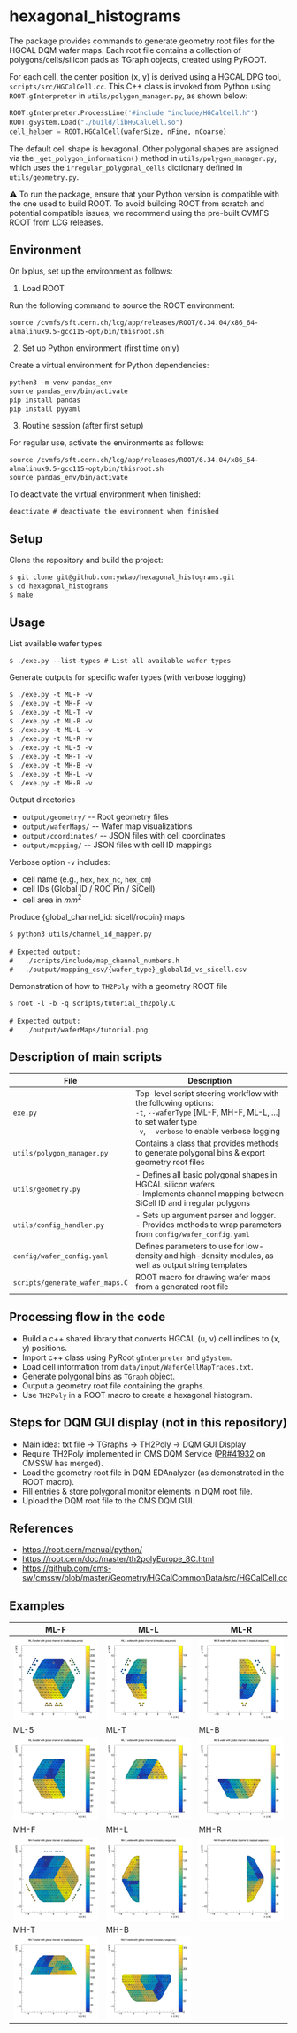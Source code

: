 # hexagonal_histograms

The package provides commands to generate geometry root files for the HGCAL DQM wafer maps.
Each root file contains a collection of polygons/cells/silicon pads as TGraph objects, created using PyROOT.

For each cell, the center position (x, y) is derived using a HGCAL DPG tool, `scripts/src/HGCalCell.cc`.
This C++ class is invoked from Python using `ROOT.gInterpreter` in `utils/polygon_manager.py`, as shown below:

```python
ROOT.gInterpreter.ProcessLine('#include "include/HGCalCell.h"')
ROOT.gSystem.Load("./build/libHGCalCell.so")
cell_helper = ROOT.HGCalCell(waferSize, nFine, nCoarse)
```

The default cell shape is hexagonal.
Other polygonal shapes are assigned via the `_get_polygon_information()` method in `utils/polygon_manager.py`,
which uses the `irregular_polygonal_cells` dictionary defined in `utils/geometry.py`.

⚠️  To run the package, ensure that your Python version is compatible with the one used to build ROOT.
To avoid building ROOT from scratch and potential compatible issues, we recommend using the pre-built CVMFS ROOT from LCG releases.

## Environment

On lxplus, set up the environment as follows:

1. Load ROOT

Run the following command to source the ROOT environment:
```
source /cvmfs/sft.cern.ch/lcg/app/releases/ROOT/6.34.04/x86_64-almalinux9.5-gcc115-opt/bin/thisroot.sh
```

2. Set up Python environment (first time only)

Create a virtual environment for Python dependencies:
```
python3 -m venv pandas_env
source pandas_env/bin/activate
pip install pandas
pip install pyyaml
```

3. Routine session (after first setup)

For regular use, activate the environments as follows:
```
source /cvmfs/sft.cern.ch/lcg/app/releases/ROOT/6.34.04/x86_64-almalinux9.5-gcc115-opt/bin/thisroot.sh
source pandas_env/bin/activate
```

To deactivate the virtual environment when finished:
```
deactivate # deactivate the environment when finished
```

## Setup
Clone the repository and build the project:
```
$ git clone git@github.com:ywkao/hexagonal_histograms.git
$ cd hexagonal_histograms
$ make
```

## Usage
List available wafer types
```
$ ./exe.py --list-types # List all available wafer types
```

Generate outputs for specific wafer types (with verbose logging)
```
$ ./exe.py -t ML-F -v
$ ./exe.py -t MH-F -v
$ ./exe.py -t ML-T -v
$ ./exe.py -t ML-B -v
$ ./exe.py -t ML-L -v
$ ./exe.py -t ML-R -v
$ ./exe.py -t ML-5 -v
$ ./exe.py -t MH-T -v
$ ./exe.py -t MH-B -v
$ ./exe.py -t MH-L -v
$ ./exe.py -t MH-R -v
```

Output directories
- `output/geometry/` -- Root geometry files
- `output/waferMaps/` -- Wafer map visualizations
- `output/coordinates/` -- JSON files with cell coordinates
- `output/mapping/` -- JSON files with cell ID mappings

Verbose option `-v` includes:
- cell name (e.g., `hex`, `hex_nc`, `hex_cm`)
- cell IDs (Global ID / ROC Pin / SiCell)
- cell area in $mm^{2}$

Produce {global_channel_id: sicell/rocpin} maps
```
$ python3 utils/channel_id_mapper.py

# Expected output:
#   ./scripts/include/map_channel_numbers.h
#   ./output/mapping_csv/{wafer_type}_globalId_vs_sicell.csv
```

Demonstration of how to `TH2Poly` with a geometry ROOT file
```
$ root -l -b -q scripts/tutorial_th2poly.C

# Expected output:
#   ./output/waferMaps/tutorial.png
```

## Description of main scripts
| File                              | Description                                                                                                                                                                       |
| --------------------------------  | --------------------------------------------------------------------------------------------------------------------------------------------------------------------------------- |
| `exe.py`                          | Top-level script steering workflow with the following options:<br> `-t`, `--waferType` [ML-F, MH-F, ML-L, ...] to set wafer type<br> `-v`, `--verbose` to enable verbose logging  |
| `utils/polygon_manager.py`        | Contains a class that provides methods to generate polygonal bins & export geometry root files                                                                                    |
| `utils/geometry.py`               | - Defines all basic polygonal shapes in HGCAL silicon wafers<br>- Implements channel mapping between SiCell ID and irregular polygons                                             |
| `utils/config_handler.py`         | - Sets up argument parser and logger.<br>- Provides methods to wrap parameters from `config/wafer_config.yaml`                                                                    |
| `config/wafer_config.yaml`        | Defines parameters to use for low-density and high-density modules, as well as output string templates                                                                            |
| `scripts/generate_wafer_maps.C`   | ROOT macro for drawing wafer maps from a generated root file                                                                                                                      |

## Processing flow in the code
- Build a c++ shared library that converts HGCAL (u, v) cell indices to (x, y) positions.
- Import c++ class using PyRoot `gInterpreter` and `gSystem`.
- Load cell information from `data/input/WaferCellMapTraces.txt`.
- Generate polygonal bins as `TGraph` object.
- Output a geometry root file containing the graphs.
- Use `TH2Poly` in a ROOT macro to create a hexagonal histogram.

## Steps for DQM GUI display (not in this repository)
- Main idea: txt file -> TGraphs -> TH2Poly -> DQM GUI Display
- Require TH2Poly implemented in CMS DQM Service ([PR#41932](https://github.com/cms-sw/cmssw/pull/41932) on CMSSW has merged).
- Load the geometry root file in DQM EDAnalyzer (as demonstrated in the ROOT macro).
- Fill entries & store polygonal monitor elements in DQM root file.
- Upload the DQM root file to the CMS DQM GUI.

## References
- https://root.cern/manual/python/
- https://root.cern/doc/master/th2polyEurope_8C.html
- https://github.com/cms-sw/cmssw/blob/master/Geometry/HGCalCommonData/src/HGCalCell.cc

## Examples
| ML-F | ML-L | ML-R |
| --- | --- | --- |
| ![ML-F](examples/ML_F_wafer_example.png) |![ML-L](examples/ML_L_wafer_example.png) | ![ML-R](examples/ML_R_wafer_example.png) |
| ML-5 | ML-T | ML-B |
|![ML-5](examples/ML_5_wafer_example.png) |![ML-T](examples/ML_T_wafer_example.png) |![ML-B](examples/ML_B_wafer_example.png) |
| MH-F | MH-L | MH-R |
| ![MH-F](examples/MH_F_wafer_example.png) | ![MH-L](examples/MH_L_wafer_example.png) | ![MH-R](examples/MH_R_wafer_example.png) |
| MH-T | MH-B | |
| ![MH-T](examples/MH_T_wafer_example.png) | ![MH-B](examples/MH_B_wafer_example.png) | |
